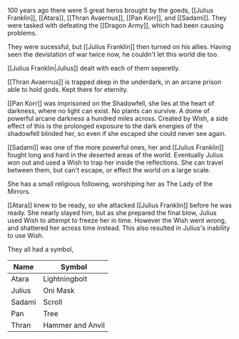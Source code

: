 100 years ago there were 5 great heros brought by the goeds, [[Julius Franklin]], [[Atara]], [[Thran Avaernus]], [[Pan Korr]], and [[Sadami]]. They were tasked with defeating the [[Dragon Army]], which had been causing problems.

They were sucessful, but [[Julius Franklin]] then turned on his allies. Having seen the devistation of war twice now, he couldn't let this world die too.

[[Julius Franklin|Julius]] dealt with each of them seperetly.

[[Thran Avaernus]] is trapped deep in the underdark, in an arcane prison able to hold gods. Kept there for eternity.

[[Pan Korr]] was imprisoned on the Shadowfell, she lies at the heart of darkness, where no light can exist. No plants can survive.  A dome of powerful arcane darkness a hundred miles across. Created by Wish, a side effect of this is the prolonged exposure to the dark energies of the shadowfell blinded her, so even if she escaped she could never see again.

[[Sadami]] was one of the more powerful ones, her and [[Julius Franklin]] fought long and hard in the deserted areas of the world. Eventually Julius won out and used a Wish to trap her inside the reflections. She can travel between them, but can't escape, or effect the world on a large scale.

She has a small religious following, worshiping her as The Lady of the Mirrors.

[[Atara]] knew to be ready, so she attacked [[Julius Franklin]] before he was ready. She nearly slayed him, but as she prepared the final blow, Julius used Wish to attempt to freeze her in time. However the Wish went wrong, and shattered her across time instead. This also resulted in Julius's inability to use Wish.

They all had a symbol, 

| Name   | Symbol           |
| ------ | ---------------- |
| Atara  | Lightningbolt    |
| Julius | Oni Mask         |
| Sadami | Scroll           |
| Pan    | Tree             |
| Thran  | Hammer and Anvil | 
